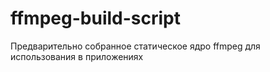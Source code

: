 # ffmpeg-build-script
Предварительно собранное статическое ядро ffmpeg для использования в приложениях

